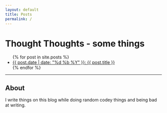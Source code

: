 ```yaml
---
layout: default
title: Posts
permalink: /
---
```


# Thought Thoughts - some things

<ul>
{% for post in site.posts %}
<li><a href="{{ post.url }}">{{ post.date | date: "%d %b %Y" }}: {{ post.title }}</a></li>
{% endfor %}
</ul>

---

## About
I write things on this blog while doing random codey things and being bad at writing.
